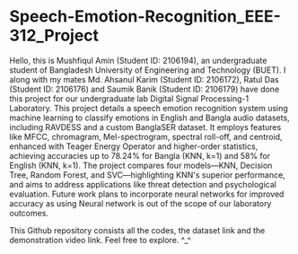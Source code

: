 # Speech-Emotion-Recognition_EEE-312_Project
Hello, this is Mushfiqul Amin (Student ID: 2106194), an undergraduate student of Bangladesh University of Engineering and Technology (BUET). I along with my mates Md. Ahsanul Karim (Student ID: 2106172), Ratul Das (Student ID: 2106176) and Saumik Banik (Student ID: 2106179) have done this project for our undergraduate lab Digital Signal Processing-1 Laboratory. This project details a speech emotion recognition system using machine learning to classify emotions in English and Bangla audio datasets, including RAVDESS and a custom BanglaSER dataset. It employs features like MFCC, chromagram, Mel-spectrogram, spectral roll-off, and centroid, enhanced with Teager Energy Operator and higher-order statistics, achieving accuracies up to 78.24% for Bangla (KNN, k=1) and 58% for English (KNN, k=1). The project compares four models—KNN, Decision Tree, Random Forest, and SVC—highlighting KNN's superior performance, and aims to address applications like threat detection and psychological evaluation. Future work plans to incorporate neural networks for improved accuracy as using Neural network is out of the scope of our laboratory outcomes.

This Github repository consists all the codes, the dataset link and the demonstration video link. Feel free to explore. ^_^
